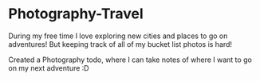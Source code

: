 # Photography-Travel

During my free time I love exploring new cities and places to go on adventures! But keeping track of all of my bucket list photos is hard! 

Created a Photography todo, where I can take notes of where I want to go on my next adventure :D 
